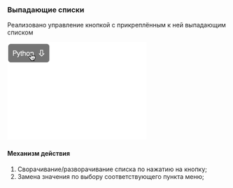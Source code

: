 ### Выпадающие списки

Реализовано управление кнопкой с прикреплённым к ней выпадающим списком

![Demo](./demo.gif)

#### Механизм действия

1. Сворачивание/разворачивание списка по нажатию на кнопку;
2. Замена значения по выбору соответствующего пункта меню;
